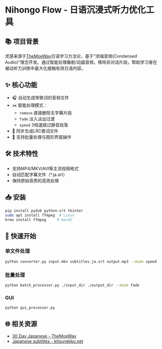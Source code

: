 # Nihongo Flow - 日语沉浸式听力优化工具

## 📚 项目背景  
灵感来源于[TheMoeWay](https://learnjapanese.moe/)日语学习方法论，基于"浓缩音频(Condensed Audio)"理念开发。通过智能处理番剧/动画音频，移除非对话片段，帮助学习者在被动听力训练中最大化接触有效日语内容。

## ✨ 核心功能  
- 🎧 自动生成带歌词的音频文件  
- ✂️ 智能处理模式：  
  - `remove` 直接删除无字幕片段  
  - `fade` 淡入淡出过渡  
  - `speed` 3倍速跳过静音段落  
- 📖 同步生成LRC歌词文件  
- 🚀 支持批量处理与图形界面操作  

## 🛠️ 技术特性  
- 支持MP4/MKV/AVI等主流视频格式  
- 自动匹配字幕文件（*.ja.srt）  
- 保持原始音质的高效处理  

## 📥 安装  
```bash
pip install pydub python-srt tkinter 
sudo apt install ffmpeg  # Linux
brew install ffmpeg     # macOS
```
## 🚀 快速开始

### 单文件处理
```bash
python converter.py input.mkv subtitles.ja.srt output.mp3 --mode speed
```
### 批量处理
```bash
python batch_processor.py ./input_dir ./output_dir --mode fade
```
### GUI
```bash
python gui_processor.py
```
## 🌐 相关资源

- [30 Day Japanese - TheMoeWay](https://learnjapanese.moe/routine/#day-10)
- [Japanese subtitles - kitsunekko.net](https://kitsunekko.net/dirlist.php?dir=subtitles%2Fjapanese%2F)




